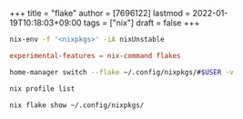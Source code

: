 +++
title = "flake"
author = [7696122]
lastmod = 2022-01-19T10:18:03+09:00
tags = ["nix"]
draft = false
+++

```sh
nix-env -f '<nixpkgs>' -iA nixUnstable
```

```conf
experimental-features = nix-command flakes
```

```sh
home-manager switch --flake ~/.config/nixpkgs/#$USER -v
```

```sh
nix profile list
```

```sh
nix flake show ~/.config/nixpkgs/
```
